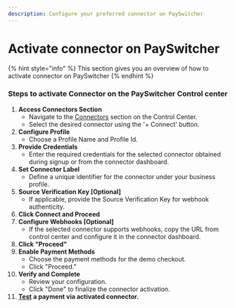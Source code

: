 ```yaml
---
description: Configure your preferred connector on PaySwitcher
---
```


# Activate connector on PaySwitcher

{% hint style="info" %}
This section gives you an overview of how to activate connector on PaySwitcher
{% endhint %}

### Steps to activate Connector on the PaySwitcher Control center

1. **Access Connectors Section**
   * Navigate to the [Connectors](https://app.payswitcher.com/connectors) section on the Control Center.
   * Select the desired connector using the '+ Connect' button.
2. **Configure Profile**
   * Choose a Profile Name and Profile Id.
3. **Provide Credentials**
   * Enter the required credentials for the selected connector obtained during signup or from the connector dashboard.
4. **Set Connector Label**
   * Define a unique identifier for the connector under your business profile.
5. **Source Verification Key \[Optional]**
   * If applicable, provide the Source Verification Key for webhook authenticity.
6. **Click Connect and Proceed**
7. **Configure Webhooks \[Optional]**
   * If the selected connector supports webhooks, copy the URL from control center and configure it in the connector dashboard.
8. **Click "Proceed"**
9. **Enable Payment Methods**
   * Choose the payment methods for the demo checkout.
   * Click "Proceed."
10. **Verify and Complete**
    * Review your configuration.
    * Click "Done" to finalize the connector activation.
11. [**Test**](https://app.gitbook.com/s/kf7BGdsPkCw9nalhAIlE/payswitcher-cloud/connectors/test-a-payment-with-connector) **a payment via activated connector.**
